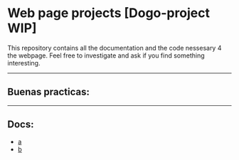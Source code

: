 # Web page projects [Dogo-project WIP]

This repository contains all the documentation and the code nessesary 4 the webpage. Feel free to investigate and ask if you find something interesting.

---

## Buenas practicas:

---

## Docs:
- [a](./)
- [b](./)

